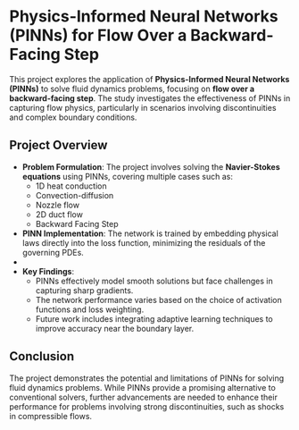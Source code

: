 # Physics-Informed Neural Networks (PINNs) for Flow Over a Backward-Facing Step

This project explores the application of **Physics-Informed Neural Networks (PINNs)** to solve fluid dynamics problems, focusing on **flow over a backward-facing step**. The study investigates the effectiveness of PINNs in capturing flow physics, particularly in scenarios involving discontinuities and complex boundary conditions.

## Project Overview
- **Problem Formulation**: The project involves solving the **Navier-Stokes equations** using PINNs, covering multiple cases such as:
  - 1D heat conduction
  - Convection-diffusion
  - Nozzle flow
  - 2D duct flow
  - Backward Facing Step
- **PINN Implementation**: The network is trained by embedding physical laws directly into the loss function, minimizing the residuals of the governing PDEs.
- 
- **Key Findings**:
  - PINNs effectively model smooth solutions but face challenges in capturing sharp gradients.
  - The network performance varies based on the choice of activation functions and loss weighting.
  - Future work includes integrating adaptive learning techniques to improve accuracy near the boundary layer.

## Conclusion
The project demonstrates the potential and limitations of PINNs for solving fluid dynamics problems. While PINNs provide a promising alternative to conventional solvers, further advancements are needed to enhance their performance for problems involving strong discontinuities, such as shocks in compressible flows.


